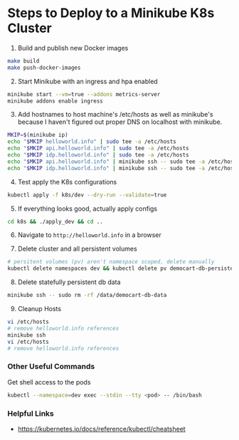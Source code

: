 # Steps to Deploy to a Minikube K8s Cluster

1. Build and publish new Docker images

```sh
make build
make push-docker-images
```

2. Start Minikube with an ingress and hpa enabled

```sh
minikube start --vm=true --addons metrics-server
minikube addons enable ingress
```

3. Add hostnames to host machine's /etc/hosts as well as minikube's because I
   haven't figured out proper DNS on localhost with minikube.

```sh
MKIP=$(minikube ip)
echo "$MKIP helloworld.info" | sudo tee -a /etc/hosts
echo "$MKIP api.helloworld.info" | sudo tee -a /etc/hosts
echo "$MKIP idp.helloworld.info" | sudo tee -a /etc/hosts
echo "$MKIP api.helloworld.info" | minikube ssh -- sudo tee -a /etc/hosts
echo "$MKIP idp.helloworld.info" | minikube ssh -- sudo tee -a /etc/hosts
```

4. Test apply the K8s configurations

```sh
kubectl apply -f k8s/dev --dry-run --validate=true
```

5. If everything looks good, actually apply configs

```sh
cd k8s && ./apply_dev && cd ..
```

6. Navigate to `http://helloworld.info` in a browser

7. Delete cluster and all persistent volumes

```sh
# persitent volumes (pv) aren't namespace scoped. delete manually
kubectl delete namespaces dev && kubectl delete pv democart-db-persistentvolume
```

8. Delete statefully persistent db data

```sh
minikube ssh -- sudo rm -rf /data/democart-db-data
```

9. Cleanup Hosts

```sh
vi /etc/hosts
# remove helloworld.info references
minikube ssh
vi /etc/hosts
# remove helloworld.info references
```


### Other Useful Commands

Get shell access to the pods

```sh
kubectl --namespace=dev exec --stdin --tty <pod> -- /bin/bash
```




### Helpful Links
- https://kubernetes.io/docs/reference/kubectl/cheatsheet

